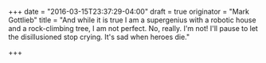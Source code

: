 +++
date = "2016-03-15T23:37:29-04:00"
draft = true
originator = "Mark Gottlieb"
title = "And while it is true I am a supergenius with a robotic house and a rock-climbing tree, I am not perfect. No, really. I'm not! I'll pause to let the disillusioned stop crying. It's sad when heroes die."

+++
